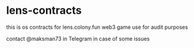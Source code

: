 # lens-contracts

this is os contracts for lens.colony.fun web3 game
use for audit purposes

contact @maksman73 in Telegram in case of some issues
